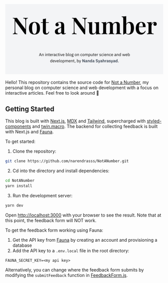 ![NaN homepage](nan_homepage.png)

Hello! This repository contains the source code for [Not a Number](https://nan.fyi/), my personal blog on computer science and web development with a focus on interactive articles. Feel free to look around 🎉

## Getting Started

This blog is built with [Next.js](https://nextjs.org/), [MDX](https://mdxjs.com/) and [Tailwind](https://tailwindcss.com/), supercharged with [styled-components](https://styled-components.com/) and [twin.macro](https://github.com/ben-rogerson/twin.macro). The backend for collecting feedback is built with Next.js and [Fauna](https://fauna.com/).

To get started:

1. Clone the repository:

```bash
git clone https://github.com/narendrasss/NotANumber.git
```

2. Cd into the directory and install dependencies:

```bash
cd NotANumber
yarn install
```

3. Run the development server:

```bash
yarn dev
```

Open [http://localhost:3000](http://localhost:3000) with your browser to see the result. Note that at this point, the feedback form will NOT work.

To get the feedback form working using Fauna:

1. Get the API key from [Fauna](https://fauna.com/) by creating an account and provisioning a database
2. Add the API key to a `.env.local` file in the root directory:

```
FAUNA_SECRET_KEY=<my api key>
```

Alternatively, you can change where the feedback form submits by modifying the `submitFeedback` function in [FeedbackForm.js](https://github.com/narendrasss/NotANumber/blob/23cdaa5e0b5f75bbdabb8a53690061f2a6f84595/components/FeedbackForm.js#L98).
